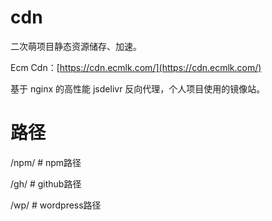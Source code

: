 # cdn
二次萌项目静态资源储存、加速。

Ecm Cdn：[https://cdn.ecmlk.com/](https://cdn.ecmlk.com/)

基于 nginx 的高性能 jsdelivr 反向代理，个人项目使用的镜像站。

# 路径
/npm/  # npm路径

/gh/   # github路径

/wp/   # wordpress路径
